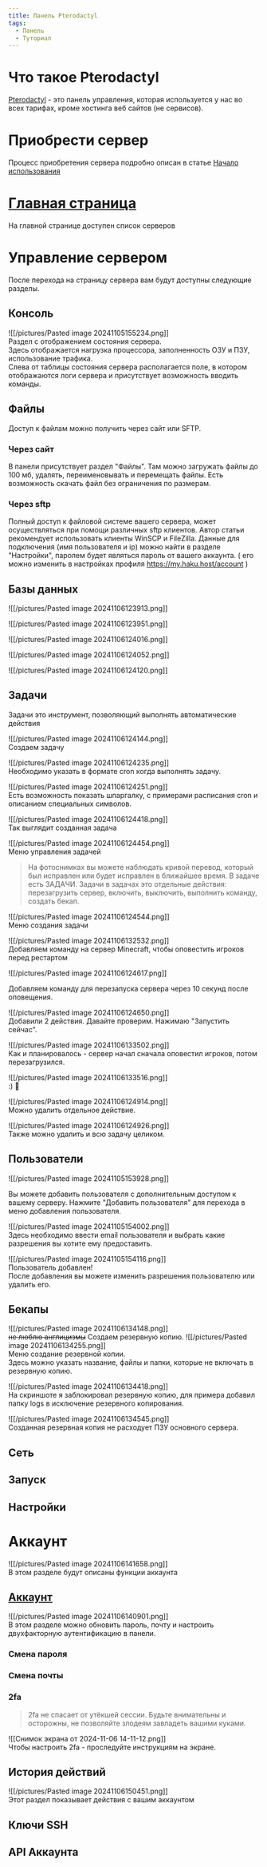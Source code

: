 ```yaml
---
title: Панель Pterodactyl
tags:
  - Панель
  - Туториал
---
```


# Что такое Pterodactyl
[Pterodactyl](https://pterodactyl.io/) - это панель управления, которая используется у нас во всех тарифах, кроме хостинга веб сайтов (не сервисов). 

# Приобрести сервер
Процесс приобретения сервера подробно описан в статье [Начало использования](/guides/begin)

# [Главная страница](https://my.haku.host/)
На главной странице доступен список серверов  

# Управление сервером
После перехода на страницу сервера вам будут доступны следующие разделы.
## Консоль
![[/pictures/Pasted image 20241105155234.png]]  
Раздел с отображением состояния сервера.   
Здесь отображается нагрузка процессора, заполненность ОЗУ и ПЗУ, использование трафика.    
Слева от таблицы состояния сервера располагается поле, в котором отображаются логи сервера и присутствует возможность вводить команды.

## Файлы
Доступ к файлам можно получить через сайт или SFTP.
### Через сайт
В панели присутствует раздел "Файлы".
Там можно загружать файлы до 100 мб, удалять, переименовывать и перемещать файлы. Есть возможность скачать файл без ограничения по размерам.
### Через sftp
Полный доступ к файловой системе вашего сервера, может осуществляться при помощи различных sftp клиентов.
Автор статьи рекомендует использовать клиенты WinSCP и FileZilla.
Данные для подключения (имя пользователя и ip) можно найти в разделе "Настройки", паролем будет являться пароль от вашего аккаунта. ( его можно изменить в настройках профиля https://my.haku.host/account )


## Базы данных
![[/pictures/Pasted image 20241106123913.png]]  

![[/pictures/Pasted image 20241106123951.png]]  
 
![[/pictures/Pasted image 20241106124016.png]]  

![[/pictures/Pasted image 20241106124052.png]]  

![[/pictures/Pasted image 20241106124120.png]]  

## Задачи
Задачи это инструмент, позволяющий выполнять автоматические действия   

![[/pictures/Pasted image 20241106124144.png]]  
Создаем задачу

![[/pictures/Pasted image 20241106124235.png]]  
Необходимо указать в формате cron когда выполнять задачу.



![[/pictures/Pasted image 20241106124251.png]]    
Есть возможность показать шпаргалку, с примерами расписания cron и описанием специальных символов.   



![[/pictures/Pasted image 20241106124418.png]]  
Так выглядит созданная задача  

![[/pictures/Pasted image 20241106124454.png]]  
Меню управления задачей  

> На фотоснимках вы можете наблюдать кривой перевод, который был исправлен или будет исправлен в ближайшее время. В задаче есть ЗАДАЧИ. Задачи в задачах это отдельные действия: перезагрузить сервер, включить, выключить, выполнить команду, создать бекап.


![[/pictures/Pasted image 20241106124544.png]]    
Меню создания задачи  



![[/pictures/Pasted image 20241106132532.png]]  
Добавляем команду на сервер Minecraft, чтобы оповестить игроков перед рестартом

 

![[/pictures/Pasted image 20241106124617.png]]  

Добавляем команду для перезапуска сервера через 10 секунд после оповещения.

![[/pictures/Pasted image 20241106124650.png]]  
Добавили 2 действия. Давайте проверим. Нажимаю "Запустить сейчас".

![[/pictures/Pasted image 20241106133502.png]]  
Как и планировалось - сервер начал сначала оповестил игроков, потом перезагрузился. 


![[/pictures/Pasted image 20241106133516.png]]   
:) 🎉





![[/pictures/Pasted image 20241106124914.png]]   
Можно удалить отдельное действие.

![[/pictures/Pasted image 20241106124926.png]]  
Также можно удалить и всю задачу целиком.
## Пользователи
![[/pictures/Pasted image 20241105153928.png]]  

Вы можете добавить пользователя с дополнительным доступом к вашему серверу.
Нажмите "Добавить пользователя" для перехода в меню добавления пользователя.  

![[/pictures/Pasted image 20241105154002.png]]    
Здесь необходимо ввести email пользователя и выбрать какие разрешения вы хотите ему предоставить.  


![[/pictures/Pasted image 20241105154116.png]]  
Пользователь добавлен!  
После добавления вы можете изменить разрешения пользователю или удалить его.

## Бекапы
![[/pictures/Pasted image 20241106134148.png]]  
~~не люблю англицизмы~~
Создаем резервную копию.
![[/pictures/Pasted image 20241106134255.png]]  
Меню создание резервной копии.  
Здесь можно указать название, файлы и папки, которые не включать в резервную копию.




![[/pictures/Pasted image 20241106134418.png]]    
На скриншоте я заблокировал резервную копию, для примера добавил папку logs в исключение резервного копирования.

![[/pictures/Pasted image 20241106134545.png]]    
Созданная резервная копия не расходует ПЗУ основного сервера.

## Сеть
## Запуск
## Настройки



# Аккаунт 
![[/pictures/Pasted image 20241106141658.png]]  
В этом разделе будут описаны функции аккаунта 
## [Аккаунт](https://my.haku.host/account)


![[/pictures/Pasted image 20241106140901.png]]   
В этом разделе можно обновить пароль, почту и настроить двухфакторную аутентификацию в панели.
### Смена пароля

### Смена почты 


### 2fa
> 2fa не спасает от утёкшей сессии. Будьте внимательны и осторожны, не позволяйте злодеям завладеть вашими куками.

![[Снимок экрана от 2024-11-06 14-11-12.png]]    
Чтобы настроить 2fa - проследуйте инструкциям на экране.

## История действий 
![[/pictures/Pasted image 20241106150451.png]]  
Этот раздел показывает действия с вашим аккаунтом
## Ключи SSH
## API Аккаунта


